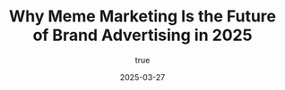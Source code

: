 ---
title: 'Why Meme Marketing Is the Future of Brand Advertising in 2025'
date: '2025-03-27'
image: "/images/blog6.png"
short: "In a world where digital ads flicker across screens faster than you can say “skip,” brands face a brutal reality: traditional advertising is losing its grip. Banner ads get ignored, pop-ups get blocked, and even polished video campaigns struggle to hold attention. So, what’s the next big thing? Meme marketing. By 2025, this isn’t just a quirky side hustle—it’s the future of brand advertising. At Marque Berry, we’ve seen how memes can transform a brand’s online presence, and we’re here to show you why it’s time to jump on board."
category:
    - Art

# #full details
author:
     name: "Jane Meldrum"
     avatar: "/img/Blog-2"

gallery:
    enabled: 0
    items:
        - image: /images/post1.jpg
          alt: "image"

        - image: /images/post6.jpg
          alt: "image"

        - image: /images/post3.jpg
          alt: "image"

    cols: 3 # 2 or 3

additional:
    enabled: 1
    content: "
       <p>In a world where digital ads flicker across screens faster than you can say “skip,” brands face a brutal reality: traditional advertising is losing its grip. Banner ads get ignored, pop-ups get blocked, and even polished video campaigns struggle to hold attention. So, what’s the next big thing? Meme marketing. By 2025, this isn’t just a quirky side hustle—it’s the future of brand advertising. At Marque Berry, we’ve seen how memes can transform a brand’s online presence, and we’re here to show you why it’s time to jump on board.</p>

      <p><strong>The Shift Is Real: Why Memes Are Taking Over</strong></p>
      <p>Let’s start with the numbers. Studies show that 75% of Gen Z and Millennials—two of the most coveted consumer groups—prefer brands that don’t take themselves too seriously. Meanwhile, humorous social media posts get shared three times more than straight-laced ones. That’s not a fluke; it’s a signal. Audiences are tired of being sold to. They want entertainment, connection, and a reason to hit “like.” Memes deliver all three in a single, bite-sized package. </br>
      What makes meme marketing the future? It’s fast, affordable, and ridiculously shareable. A slick TV ad might cost thousands and take weeks to produce, only to be forgotten in days. A meme? It can be whipped up in hours, cost next to nothing, and—if it hits the right note—spread like wildfire across X, TikTok, and Instagram. Brands like Wendy’s and Netflix have already cracked the code, using snarky one-liners and trending formats to rack up millions of impressions. In 2025, this isn’t optional—it’s essential.
</p>

      <p><strong>The Meme Advantage: More Than Just Laughs</strong></p>
      <p>Meme marketing isn’t just about getting a chuckle; it’s about building a brand that sticks. First, there’s the speed factor. Trends move at lightning pace online, and memes let you ride the wave before it crashes. Remember the “Bernie Sanders mittens” meme from 2021? Brands that jumped on it within days saw massive engagement. At Marque Berry, we specialize in that agility, crafting campaigns that strike while the iron’s hot.  </br>
      Then there’s affordability. A single meme can deliver more ROI than a bloated ad budget. We worked with a small e-commerce brand last year—let’s call them Snack Shack. With a tight budget, they couldn’t afford a big influencer push. Instead, we created a meme about “when you realize the delivery guy’s at the door with your snacks.” It went viral on X, hitting 150K views in 48 hours and doubling their social reach. That’s the kind of impact traditional ads dream of.  </br>
      Finally, memes are shareable by design. People don’t forward billboards to their friends, but they’ll spam a group chat with a good meme faster than you can blink. That organic reach is gold for brands looking to break through the noise without breaking the bank.</p>
 
      <p><strong>Why 2025 Is the Tipping Point</strong></p>
      <p>The digital landscape in 2025 is set to be more crowded than ever. With AI tools flooding feeds with content and attention spans shrinking, brands need a way to stand out. Meme marketing cuts through the clutter because it’s human, relatable, and unexpected. It’s not an ad pretending to be cool—it’s a cultural moment your audience wants to be part of. Plus, as platforms like TikTok and X prioritize short-form, high-engagement content, memes fit the algorithm like a glove. </br>
      At Marque Berry, we’ve watched this shift firsthand. Our clients—ranging from startups to established names—have seen engagement spikes of 30-50% after integrating memes into their strategies. One fashion brand we partnered with turned a trending “expectation vs. reality” meme into a campaign that drove a 20% uptick in site traffic. That’s not luck; it’s strategy.
</p>

      <p><strong>The Future Is Funny—Are You In?</strong></p>
      <p>Meme marketing is more than a fad; it’s the future of brand advertising. It’s where creativity meets data, humor meets hustle, and engagement meets results. But here’s the catch: it’s not enough to slap a logo on a random meme and call it a day. Success comes from knowing your audience, nailing the timing, and keeping it authentic—skills Marque Berry has honed to perfection. </br>
      Ready to make your brand the next big thing online? The future is funny, and we’re here to help you own it. Contact Marque Berry today for a meme marketing strategy that doesn’t just keep up with 2025—it defines it. Let’s turn your brand into a conversation starter, one laugh at a time.
</p>
       "

---